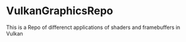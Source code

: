 # VulkanGraphicsRepo
 This is a Repo of differenct applications of shaders and framebuffers in Vulkan
